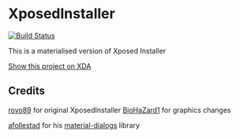 XposedInstaller
===============
[![Build Status](https://jitpack.io/v/Team-Ibuprophen/XposedInstaller-MatD.svg?branch=material)](https://jitpack.io/#Team-Ibuprophen/XposedInstaller-MatD)

This is a materialised version of Xposed Installer

[Show this project on XDA](http://forum.xda-developers.com/xposed/material-design-xposed-installer-t3137758)

Credits
-------

[rovo89](https://github.com/rovo89) for original XposedInstaller
[BioHaZard1](https://github.com/BioHaZard1) for graphics changes

[afollestad](https://github.com/afollestad) for his [material-dialogs](https://github.com/afollestad/material-dialogs) library
